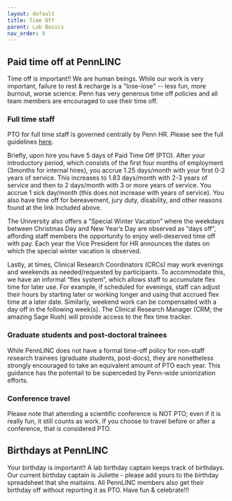 ```yaml
---
layout: default
title: Time Off
parent: Lab Basics
nav_order: 9
---
```


## Paid time off at PennLINC

Time off is important!! We are human beings.  While our work is very important, failure to rest & recharge is a "lose-lose" -- less fun, more burnout, worse science.  Penn has very generous time off policies and all team members are encouraged to use their time off.

### Full time staff

PTO for full time staff is governed centrally by Penn HR.  Please see the full guidelines [here](https://www.hr.upenn.edu/policies-and-procedures/policy-manual/time-off/paid-time-off).  

Briefly, upon hire you have 5 days of Paid Time Off (PTO). After your introductory period, which consists of the first four months of employment (3months for internal hires), you accrue 1.25 days/month with your first 0-2 years of service. This increases to 1.83 days/month with 2-3 years of service and then to 2 days/month with 3 or more years of service. You accrue 1 sick day/month (this does not increase with years of service). You also have time off for bereavement, jury duty, disability, and other reasons found at the link included above.

The University also offers a “Special Winter Vacation” where the weekdays between Christmas Day and New Year’s Day are observed as “days off”, affording staff members the opportunity to enjoy well-deserved time off with pay. Each year the Vice President for HR announces the dates on which the special winter vacation is observed.

Lastly, at times, Clinical Research Coordinators (CRCs) may work evenings and weekends as needed/requested by participants. To accommodate this, we have an informal “flex system”, which allows staff to accumulate flex time for later use. For example, if scheduled for evenings, staff can adjust their hours by starting later or working longer and using that accrued flex time at a later date. Similarly, weekend work can be compensated with a day off in the following week(s). The Clinical Research Manager (CRM; the amazing Sage Rush) will provide access to the flex time tracker.


### Graduate students and post-doctoral trainees

While PennLINC does not have a formal time-off policy for non-staff research trainees (graduate students, post-docs), they are nonetheless strongly encouraged to take an equivalent amount of PTO each year.  This guidance has the potentail to be superceded by Penn-wide unionization efforts.  


### Conference travel

Please note that attending a scientific conference is NOT PTO; even if it is really fun, it still counts as work.  If you choose to travel before or after a conference, that is considered PTO. 


## Birthdays at PennLINC

Your birthday is important!! A lab birthday captain keeps track of birthdays. Our current birthday captain is Juliette - please add yours to the birthday spreadsheet that she maitains.  All PennLINC members also get their birthday off without reporting it as PTO.  Have fun & celebrate!!!  
